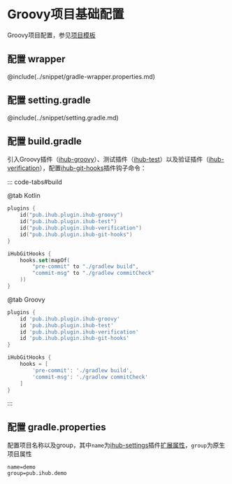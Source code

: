 # Groovy项目基础配置

Groovy项目配置，参见[项目模板](https://github.com/ihub-pub/groovy-template)

## 配置 wrapper

@include(../snippet/gradle-wrapper.properties.md)

## 配置 setting.gradle

@include(../snippet/setting.gradle.md)

## 配置 build.gradle

引入Groovy插件（[ihub-groovy](../iHubGroovy)）、测试插件（[ihub-test](../iHubTest)）以及验证插件（[ihub-verification](../iHubVerification)），配置[ihub-git-hooks](../iHubGitHooks)插件钩子命令：

::: code-tabs#build

@tab Kotlin

```kotlin
plugins {
    id("pub.ihub.plugin.ihub-groovy")
    id("pub.ihub.plugin.ihub-test")
    id("pub.ihub.plugin.ihub-verification")
    id("pub.ihub.plugin.ihub-git-hooks")
}

iHubGitHooks {
    hooks.set(mapOf(
        "pre-commit" to "./gradlew build",
        "commit-msg" to "./gradlew commitCheck"
    ))
}
```

@tab Groovy

```groovy
plugins {
    id 'pub.ihub.plugin.ihub-groovy'
    id 'pub.ihub.plugin.ihub-test'
    id 'pub.ihub.plugin.ihub-verification'
    id 'pub.ihub.plugin.ihub-git-hooks'
}

iHubGitHooks {
    hooks = [
        'pre-commit': './gradlew build',
        'commit-msg': './gradlew commitCheck'
    ]
}
```

:::

## 配置 gradle.properties

配置项目名称以及group，其中`name`为[ihub-settings](../iHubSettings)插件[扩展属性](../iHubSettings#扩展属性)，`group`为原生项目属性

```properties
name=demo
group=pub.ihub.demo
```
